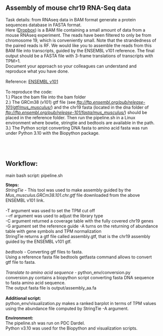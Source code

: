 ## Assembly of mouse chr19 RNA-Seq data

Task details:  from RNAseq data in BAM format generate a protein sequences database in FASTA format. <br/>
Here ([Dropbox](https://www.dropbox.com/scl/fi/c8str65tm3nnpvtd1h5o4/mouse_chr19.bam?rlkey=9730i5t2d2xl99ve5w4ty5rfi&st=ode2vbiu&dl=0)) is a BAM file containing a small amount of data from a mouse RNAseq experiment. The reads have been filtered to only be from chromosome 19, which is conveniently small. Note that the strandedness of the paired reads is RF. We would like you to assemble the reads from this BAM file into transcripts, guided by the ENSEMBL v101 reference. The final output should be a FASTA file with 3-frame translations of transcripts with TPM>1. <br/>
Document your approach so your colleagues can understand and reproduce what you have done. <br/>
<br/>
Reference:
[ENSEMBL v101](http://aug2020.archive.ensembl.org/index.html)
<br/>
<br/>
To reproduce the code: <br/>
1.) Place the bam file into the bam folder <br/>
2.) The GRCm38 (v101) gtf file (see _ftp://ftp.ensembl.org/pub/release-101/gtf/mus_musculus/_) and the chr19 fasta (located in the dna folder of _ftp://ftp.ensembl.org/pub/release-101/fasta/mus_musculus/_) should be placed in the reference folder. Then run the pipeline.sh in a Linux environment where bowtie, stringtie and bedtools are available in the path. <br/>
3.) The Python script converting DNA fasta to amino acid fasta was run under Python 3.10 with the Biopython package. <br/>
<br/>
<br/>
<br/>
## Workflow: 
main bash script: pipeline.sh

__Steps:__  <br/>
_StringTie_ - This tool was used to make assembly guided by the _Mus_musculus.GRCm38.101.chr.gtf_ file downloaded from the above ENSEMBL v101 link. <br/>
 <br/>
-T argument was used to set the TPM cut off <br/>
--rf argument was used to adjust the library type <br/>
-C argument returned a coverage table with the fully covered chr19 genes <br/>
-G argument set the reference guide
-A turns on the returning of abundance table with gene symbols and TPM normalization
 <br/>
StringTie returns a gtf file called assembly.gtf, that is the chr19 assembly guided by the ENSEMBL v101 gtf. <br/>
 <br/>
_bedtools_ - Converting gtf files to fasta. <br/>
Using a reference fasta file bedtools getfasta command allows to convert gtf file to fasta. <br/>
 <br/>
_Translate to amino acid sequence_ - python_env/conversion.py  <br/>
conversion.py contains a biopython script converting fasta DNA sequence to fasta amino acid sequence. <br/>
The output fasta file is output/assembly_aa.fa <br/>
 <br/>
__Additional script:__  <br/>
python_env/visualization.py makes a ranked barplot in terms of TPM values using the abundance file computed by StringTie -A argument. 

__Environment:__ <br/>
The pipeline.sh was run on PDC Dardel. <br/>
Python v3.10 was used for the Biopython and visualization scripts. <br/>



